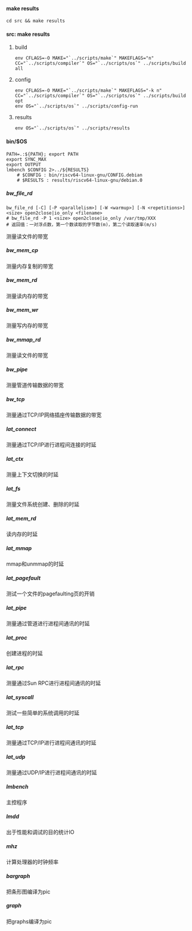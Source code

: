 #### make results

`cd src && make results`

#### src: make results

1. build

   ```
   env CFLAGS=-O MAKE="`../scripts/make`" MAKEFLAGS="n" CC="`../scripts/compiler`" OS="`../scripts/os`" ../scripts/build all
   ```

2. config

   ```
   env CFLAGS=-O MAKE="`../scripts/make`" MAKEFLAGS="-k n" CC="`../scripts/compiler`" OS="`../scripts/os`" ../scripts/build opt
   env OS="`../scripts/os`" ../scripts/config-run
   ```

3. results

   ```
   env OS="`../scripts/os`" ../scripts/results
   ```

#### bin/$OS

```
PATH=.:${PATH}; export PATH
export SYNC_MAX
export OUTPUT
lmbench $CONFIG 2>../${RESULTS}
	# $CONFIG : bin/riscv64-linux-gnu/CONFIG.debian
	# $RESULTS : results/riscv64-linux-gnu/debian.0
```

##### bw_file_rd

```
bw_file_rd [-C] [-P <parallelism>] [-W <warmup>] [-N <repetitions>] <size> open2close|io_only <filename>
# bw_file_rd -P 1 <size> open2close|io_only /var/tmp/XXX
# 返回值：一对浮点数，第一个数读取的字节数(m)，第二个读取速率(m/s)
```

测量读文件的带宽

##### bw_mem_cp

测量内存复制的带宽

##### bw_mem_rd

测量读内存的带宽

##### bw_mem_wr

测量写内存的带宽

##### bw_mmap_rd

测量读文件的带宽

##### bw_pipe

测量管道传输数据的带宽

##### bw_tcp

测量通过TCP/IP网络插座传输数据的带宽

##### lat_connect

测量通过TCP/IP进行进程间连接的时延

##### lat_ctx

测量上下文切换的时延

##### lat_fs

测量文件系统创建、删除的时延

##### lat_mem_rd

读内存的时延

##### lat_mmap

mmap和unmmap的时延

##### lat_pagefault

测试一个文件的pagefaulting页的开销

##### lat_pipe

测量通过管道进行进程间通讯的时延

##### lat_proc

创建进程的时延

##### lat_rpc

测量通过Sun RPC进行进程间通讯的时延

##### lat_syscall

测试一些简单的系统调用的时延

##### lat_tcp

测量通过TCP/IP进行进程间通讯的时延

##### lat_udp

测量通过UDP/IP进行进程间通讯的时延

##### lmbench

主控程序

##### lmdd

出于性能和调试的目的统计IO

##### mhz

计算处理器的时钟频率

##### bargraph

把条形图编译为pic

##### graph

把graphs编译为pic